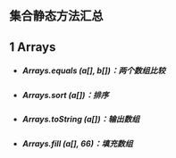 ## 集合静态方法汇总

## 1 Arrays

- ##### Arrays.equals (a[], b[])：两个数组比较

- ##### Arrays.sort (a[])：排序

- ##### Arrays.toString (a[])：输出数组

- ##### Arrays.fill (a[], 66)：填充数组